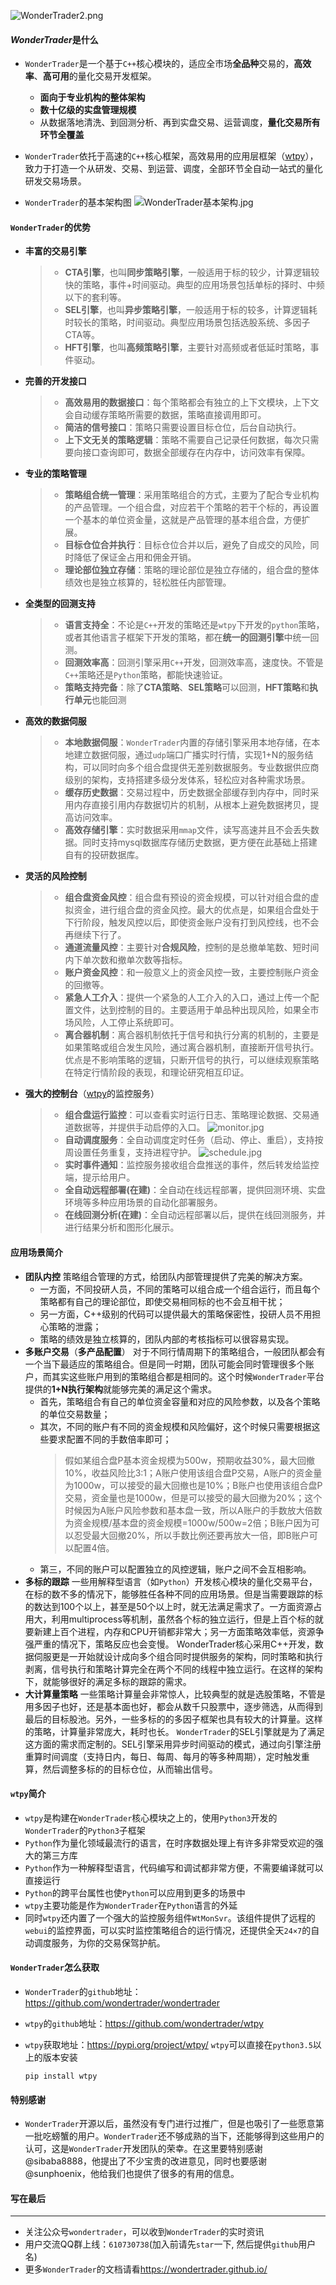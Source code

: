 ![WonderTrader2.png](http://wt.f-sailors.cn/wt/logo_qcode_noad.jpg)

#### *WonderTrader*是什么
* `WonderTrader`是一个基于`C++`核心模块的，适应全市场**全品种**交易的，**高效率**、**高可用**的量化交易开发框架。
    - **面向于专业机构的整体架构**
    - **数十亿级的实盘管理规模**
    - 从数据落地清洗、到回测分析、再到实盘交易、运营调度，**量化交易所有环节全覆盖**
* `WonderTrader`依托于高速的`C++`核心框架，高效易用的应用层框架（[wtpy](https://github.com/wondertrader/wtpy)），致力于打造一个从研发、交易、到运营、调度，全部环节全自动一站式的量化研发交易场景。


* `WonderTrader`的基本架构图
    ![WonderTrader基本架构.jpg](http://wt.f-sailors.cn/wt/structure2.jpg)

#### `WonderTrader`的优势
* **丰富的交易引擎**
    > - **CTA引擎**，也叫**同步策略引擎**，一般适用于标的较少，计算逻辑较快的策略，事件+时间驱动。典型的应用场景包括单标的择时、中频以下的套利等。
    > - **SEL引擎**，也叫**异步策略引擎**，一般适用于标的较多，计算逻辑耗时较长的策略，时间驱动。典型应用场景包括选股系统、多因子CTA等。
    > - **HFT引擎**，也叫**高频策略引擎**，主要针对高频或者低延时策略，事件驱动。
* **完善的开发接口**
    > - **高效易用的数据接口**：每个策略都会有独立的上下文模块，上下文会自动缓存策略所需要的数据，策略直接调用即可。
    > - **简洁的信号接口**：策略只需要设置目标仓位，后台自动执行。
    > - **上下文无关的策略逻辑**：策略不需要自己记录任何数据，每次只需要向接口查询即可，数据全部缓存在内存中，访问效率有保障。
* **专业的策略管理**
    > - **策略组合统一管理**：采用策略组合的方式，主要为了配合专业机构的产品管理。一个组合盘，对应若干个策略的若干个标的，再设置一个基本的单位资金量，这就是产品管理的基本组合盘，方便扩展。
    > - **目标仓位合并执行**：目标仓位合并以后，避免了自成交的风险，同时降低了保证金占用和佣金开销。
    > - **理论部位独立存储**：策略的理论部位是独立存储的，组合盘的整体绩效也是独立核算的，轻松胜任内部管理。
* **全类型的回测支持**
    > - **语言支持全**：不论是`C++`开发的策略还是`wtpy`下开发的`python`策略，或者其他语言子框架下开发的策略，都在**统一的回测引擎**中统一回测。
    > - **回测效率高**：回测引擎采用`C++`开发，回测效率高，速度快。不管是`C++`策略还是`Python`策略，都能快速验证。
    > - **策略支持完备**：除了**CTA策略**、**SEL策略**可以回测，**HFT策略**和**执行单元**也能回测
* **高效的数据伺服**
    > - **本地数据伺服**：`WonderTrader`内置的存储引擎采用本地存储，在本地建立数据伺服，通过`udp`端口广播实时行情，实现1+N的服务结构，可以同时向多个组合盘提供无差别数据服务。专业数据供应商级别的架构，支持搭建多级分发体系，轻松应对各种需求场景。
    > - **缓存历史数据**：交易过程中，历史数据全部缓存到内存中，同时采用内存直接引用内存数据切片的机制，从根本上避免数据拷贝，提高访问效率。
    > - **高效存储引擎**：实时数据采用`mmap`文件，读写高速并且不会丢失数据。同时支持mysql数据库存储历史数据，更方便在此基础上搭建自有的投研数据库。
* **灵活的风险控制**
    > - **组合盘资金风控**：组合盘有预设的资金规模，可以针对组合盘的虚拟资金，进行组合盘的资金风控。最大的优点是，如果组合盘处于下行阶段，触发风控以后，即使资金账户没有打到风控线，也不会再继续下行了。
    > - **通道流量风控**：主要针对**合规风险**，控制的是总撤单笔数、短时间内下单次数和撤单次数等指标。
    > - **账户资金风控**：和一般意义上的资金风控一致，主要控制账户资金的回撤等。
    > - **紧急人工介入**：提供一个紧急的人工介入的入口，通过上传一个配置文件，达到控制的目的。主要适用于单品种出现风险，如果全市场风险，人工停止系统即可。
    > - **离合器机制**：离合器机制依托于信号和执行分离的机制的，主要是如果策略或组合发生风险，通过离合器机制，直接断开信号执行。优点是不影响策略的逻辑，只断开信号的执行，可以继续观察策略在特定行情阶段的表现，和理论研究相互印证。
* **强大的控制台**（[wtpy](https://github.com/wondertrader/wtpy)的监控服务）
    > - **组合盘运行监控**：可以查看实时运行日志、策略理论数据、交易通道数据等，并提供手动启停的入口。
    ![monitor.jpg](http://wt.f-sailors.cn/snapshots/monitor.jpg)
    > - **自动调度服务**：全自动调度定时任务（启动、停止、重启），支持按周设置任务重复，支持进程守护。
    ![schedule.jpg](http://wt.f-sailors.cn/snapshots/schedule.jpg)
    > - **实时事件通知**：监控服务接收组合盘推送的事件，然后转发给监控端，提示给用户。
    > - **全自动远程部署(在建)**：全自动在线远程部署，提供回测环境、实盘环境等多种应用场景的自动化部署服务。
    > - **在线回测分析(在建)**：全自动远程部署以后，提供在线回测服务，并进行结果分析和图形化展示。

#### 应用场景简介
* **团队内控**
    策略组合管理的方式，给团队内部管理提供了完美的解决方案。
    - 一方面，不同投研人员，不同的策略可以组合成一个组合运行，而且每个策略都有自己的理论部位，即使交易相同标的也不会互相干扰；
    - 另一方面，C++级别的代码可以提供最大的策略保密性，投研人员不用担心策略的泄露；
    - 策略的绩效是独立核算的，团队内部的考核指标可以很容易实现。
* **多账户交易**（**多产品配置**）
    对于不同行情周期下的策略组合，一般团队都会有一个当下最适应的策略组合。但是同一时期，团队可能会同时管理很多个账户，而其实这些账户用到的策略组合都是相同的。这个时候`WonderTrader`平台提供的**1+N执行架构**就能够完美的满足这个需求。
    - 首先，策略组合有自己的单位资金容量和对应的风险参数，以及各个策略的单位交易数量；
    - 其次，不同的账户有不同的资金规模和风险偏好，这个时候只需要根据这些要求配置不同的手数倍率即可；
        > 假如某组合盘P基本资金规模为500w，预期收益30%，最大回撤10%，收益风险比3:1；A账户使用该组合盘P交易，A账户的资金量为1000w，可以接受的最大回撤也是10%；B账户也使用该组合盘P交易，资金量也是1000w，但是可以接受的最大回撤为20%；这个时候因为A账户风险参数和基本盘一致，所以A账户的手数放大倍数为资金规模/基本盘的资金规模=1000w/500w=2倍；B账户因为可以忍受最大回撤20%，所以手数比例还要再放大一倍，即B账户可以配置4倍。
    - 第三，不同的账户可以配置独立的风控逻辑，账户之间不会互相影响。
* **多标的跟踪**
    一些用解释型语言（如`Python`）开发核心模块的量化交易平台，在标的数不多的情况下，能够胜任各种不同的应用场景。但是当需要跟踪的标的数达到100个以上，甚至是50个以上时，就无法满足需求了。一方面资源占用大，利用multiprocess等机制，虽然各个标的独立运行，但是上百个标的就要新建上百个进程，内存和CPU开销都非常大；另一方面策略效率低，资源争强严重的情况下，策略反应也会变慢。
    WonderTrader核心采用C++开发，数据伺服更是一开始就设计成向多个组合同时提供服务的架构，同时策略和执行剥离，信号执行和策略计算完全在两个不同的线程中独立运行。在这样的架构下，就能够很好的满足多标的跟踪的需求。
* **大计算量策略**
    一些策略计算量会非常惊人，比较典型的就是选股策略，不管是用多因子也好，还是基本面也好，都会从数千只股票中，逐步筛选，从而得到最后的目标股池。另外，一些多标的的多因子框架也具有较大的计算量。这样的策略，计算量非常庞大，耗时也长。
    `WonderTrader`的SEL引擎就是为了满足这方面的需求而定制的。SEL引擎采用异步时间驱动的模式，通过向引擎注册重算时间调度（支持日内，每日、每周、每月的等多种周期），定时触发重算，然后调整多标的的目标仓位，从而输出信号。

#### `wtpy`简介
* `wtpy`是构建在`WonderTrader`核心模块之上的，使用`Python3`开发的`WonderTrader`的`Python3`子框架
* `Python`作为量化领域最流行的语言，在时序数据处理上有许多非常受欢迎的强大的第三方库
* `Python`作为一种解释型语言，代码编写和调试都非常方便，不需要编译就可以直接运行
* `Python`的跨平台属性也使`Python`可以应用到更多的场景中
* `wtpy`主要功能是作为`WonderTrader`在`Python`语言的外延
* 同时`wtpy`还内置了一个强大的监控服务组件`WtMonSvr`。该组件提供了远程的`webui`的监控界面，可以实时监控策略组合的运行情况，还提供全天`24×7`的自动调度服务，为你的交易保驾护航。

#### `WonderTrader`怎么获取
* `WonderTrader`的`github`地址：<https://github.com/wondertrader/wondertrader>
* `wtpy`的`github`地址：<https://github.com/wondertrader/wtpy>

* `wtpy`获取地址：<https://pypi.org/project/wtpy/>
    `wtpy`可以直接在`python3.5`以上的版本安装

    ``` shell
    pip install wtpy
    ```

#### 特别感谢
* `WonderTrader`开源以后，虽然没有专门进行过推广，但是也吸引了一些愿意第一批吃螃蟹的用户。`WonderTrader`还不够成熟的当下，还能够得到这些用户的认可，这是`WonderTrader`开发团队的荣幸。在这里要特别感谢@sibaba8888，他提出了不少宝贵的改进意见，同时也要感谢@sunphoenix，他给我们也提供了很多的有用的信息。

#### 写在最后
* * *
* 关注公众号`wondertrader`，可以收到`WonderTrader`的实时资讯
* 用户交流QQ群上线：`610730738`(加入前请先`star`一下, 然后提供`github`用户名)
* 更多`WonderTrader`的文档请看<https://wondertrader.github.io/>